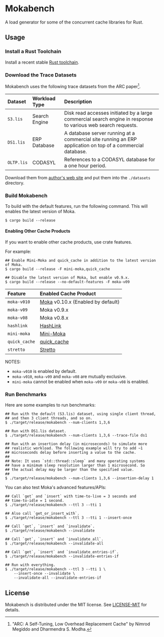 # Mokabench

A load generator for some of the concurrent cache libraries for Rust.


## Usage

### Install a Rust Toolchain

Install a recent stable [Rust toolchain][rustup].


### Download the Trace Datasets

Mokabench uses the following trace datasets from the ARC paper[^1].

| Dataset    | Workload Type | Description |
|:-----------|:--------------|:------------|
| `S3.lis`   | Search Engine | Disk read accesses initiated by a large commercial search engine in response to various web search requests. |
| `DS1.lis`  | ERP Database  | A database server running at a commercial site running an ERP application on top of a commercial database. |
| `OLTP.lis` | CODASYL       | References to a CODASYL database for a one hour period. |

Download them from [author's web site][arc-paper-site] and put them into the `./datasets` directory.

[^1]: "ARC: A Self-Tuning, Low Overhead Replacement Cache" by Nimrod Megiddo and Dharmendra S. Modha.


### Build Mokabench

To build with the default features, run the following command. This will enables the
latest version of Moka.

```console
$ cargo build --release
```

#### Enabling Other Cache Products

If you want to enable other cache products, use crate features.

For example:

```console
## Enable Mini-Moka and quick_cache in addition to the latest version of Moka.
$ cargo build --release -F mini-moka,quick_cache

## Disable the latest version of Moka, but enable v0.9.x.
$ cargo build --release --no-default-features -F moka-v09
```

| Feature       | Enabled Cache Product |
|:--------------|:----------------------|
| `moka-v010`   | [Moka](https://crates.io/crates/moka) v0.10.x (Enabled by default) |
| `moka-v09`    |  Moka v0.9.x |
| `moka-v08`    |  Moka v0.8.x |
| `hashlink`    | [HashLink](https://crates.io/crates/hashlink) |
| `mini-moka`   | [Mini-Moka](https://crates.io/crates/mini-moka) |
| `quick_cache` | [quick_cache](https://crates.io/crates/quick_cache) |
| `stretto`     | [Stretto](https://crates.io/crates/stretto) |

NOTES:

- `moka-v010` is enabled by default.
- `moka-v010`, `moka-v09` and `moka-v08` are mutually exclusive.
- `mini-moka` cannot be enabled when `moka-v09` or `moka-v08` is enabled.


### Run Benchmarks

Here are some examples to run benchmarks:

```console
## Run with the default (S3.lis) dataset, using single client thread,
## and then 3 client threads, and so on.
$ ./target/release/mokabench --num-clients 1,3,6

## Run with DS1.lis dataset.
$ ./target/release/mokabench --num-clients 1,3,6 --trace-file ds1

## Run with an insertion delay (in microseconds) to simulate more
## realistic workload. The following example will try to add ~1
## microseconds delay before inserting a value to the cache.
##
## Note: It uses `std::thread::sleep` and many operating systems
## have a minimum sleep resolution larger than 1 microsecond. So
## the actual delay may be larger than the specified value.
##
$ ./target/release/mokabench --num-clients 1,3,6 --insertion-delay 1
```

You can also test Moka's advanced features/APIs:

```console
## Call `get` and `insert` with time-to-live = 3 seconds and
## time-to-idle = 1 second.
$ ./target/release/mokabench --ttl 3 --tti 1

## Also call `get_or_insert_with`.
$ ./target/release/mokabench --ttl 3 --tti 1 --insert-once

## Call `get`, `insert` and `invalidate`.
$ ./target/release/mokabench --invalidate

## Call `get`, `insert` and `invalidate_all`.
$ ./target/release/mokabench --invalidate-all

## Call `get`, `insert` and `invalidate_entries-if`.
$ ./target/release/mokabench --invalidate-entries-if

## Run with everything.
$ ./target/release/mokabench --ttl 3 --tti 1 \
    --insert-once --invalidate \
    --invalidate-all --invalidate-entries-if
```


## License

Mokabench is distributed under the MIT license. See [LICENSE-MIT](LICENSE-MIT) for details.

<!-- Links -->

[arc-paper-site]: https://researcher.watson.ibm.com/researcher/view_person_subpage.php?id=4700
[rustup]: https://rustup.rs
